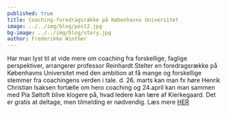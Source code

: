 ```yaml
---
published: true
title: Coaching-foredragsrække på Københavns Universitet
image: ../../img/blog/post2.jpg
bg-image: ../../img/blog/story.jpg
author: Frederikke Winther
---
```


Har man lyst til at vide mere om coaching fra forskellige, faglige perspektiver, arrangerer professor Reinhardt Stelter en foredragsrække på Københavns Universitet med den ambition at få mange og forskellige stemmer fra coachingens verden i tale. d. 26. marts kan man fx høre Henrik Christian Isaksen fortælle om hero coaching og 24.april kan man sammen med Pia Søltoft blive klogere på, hvad ledere kan lære af Kierkegaard. Det er gratis at deltage, men tilmelding er nødvendig. Læs mere [HER](https://nexs.ku.dk/forskning/idraet-individ-samfund/projekter/coaching/coachingforedrag/)
